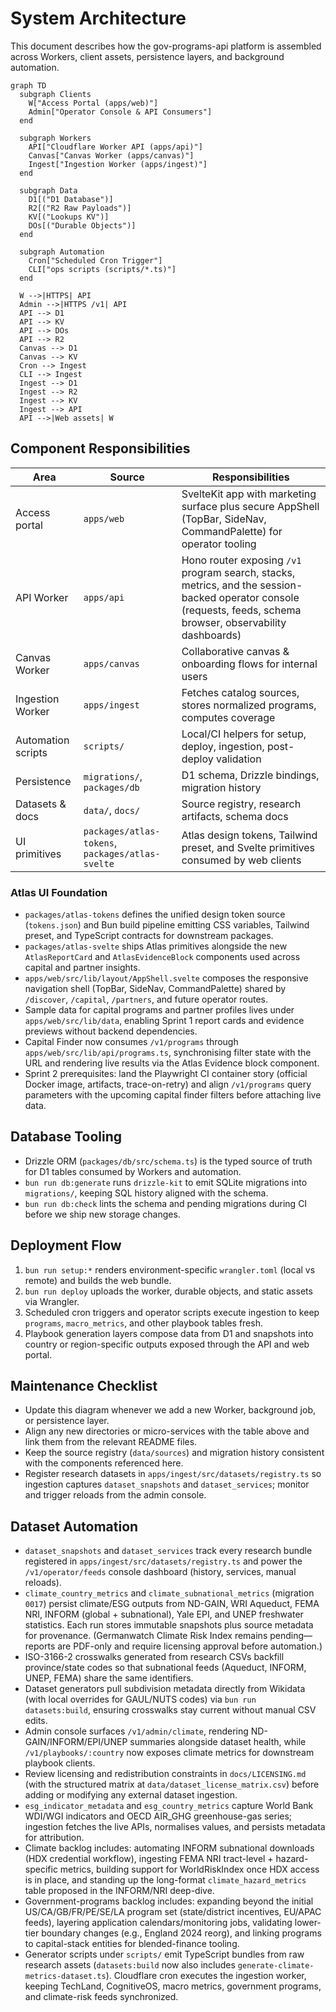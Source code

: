 # System Architecture

This document describes how the gov-programs-api platform is assembled across Workers, client assets,
persistence layers, and background automation.

```mermaid
graph TD
  subgraph Clients
    W["Access Portal (apps/web)"]
    Admin["Operator Console & API Consumers"]
  end

  subgraph Workers
    API["Cloudflare Worker API (apps/api)"]
    Canvas["Canvas Worker (apps/canvas)"]
    Ingest["Ingestion Worker (apps/ingest)"]
  end

  subgraph Data
    D1[("D1 Database")]
    R2[("R2 Raw Payloads")]
    KV[("Lookups KV")]
    DOs[("Durable Objects")]
  end

  subgraph Automation
    Cron["Scheduled Cron Trigger"]
    CLI["ops scripts (scripts/*.ts)"]
  end

  W -->|HTTPS| API
  Admin -->|HTTPS /v1| API
  API --> D1
  API --> KV
  API --> DOs
  API --> R2
  Canvas --> D1
  Canvas --> KV
  Cron --> Ingest
  CLI --> Ingest
  Ingest --> D1
  Ingest --> R2
  Ingest --> KV
  Ingest --> API
  API -->|Web assets| W
```

## Component Responsibilities

| Area | Source | Responsibilities |
| --- | --- | --- |
| Access portal | `apps/web` | SvelteKit app with marketing surface plus secure AppShell (TopBar, SideNav, CommandPalette) for operator tooling |
| API Worker | `apps/api` | Hono router exposing `/v1` program search, stacks, metrics, and the session-backed operator console (requests, feeds, schema browser, observability dashboards) |
| Canvas Worker | `apps/canvas` | Collaborative canvas & onboarding flows for internal users |
| Ingestion Worker | `apps/ingest` | Fetches catalog sources, stores normalized programs, computes coverage |
| Automation scripts | `scripts/` | Local/CI helpers for setup, deploy, ingestion, post-deploy validation |
| Persistence | `migrations/`, `packages/db` | D1 schema, Drizzle bindings, migration history |
| Datasets & docs | `data/`, `docs/` | Source registry, research artifacts, schema docs |
| UI primitives | `packages/atlas-tokens`, `packages/atlas-svelte` | Atlas design tokens, Tailwind preset, and Svelte primitives consumed by web clients |

### Atlas UI Foundation

- `packages/atlas-tokens` defines the unified design token source (`tokens.json`) and Bun build pipeline emitting CSS variables, Tailwind preset, and TypeScript contracts for downstream packages.
- `packages/atlas-svelte` ships Atlas primitives alongside the new `AtlasReportCard` and `AtlasEvidenceBlock` components used across capital and partner insights.
- `apps/web/src/lib/layout/AppShell.svelte` composes the responsive navigation shell (TopBar, SideNav, CommandPalette) shared by `/discover`, `/capital`, `/partners`, and future operator routes.
- Sample data for capital programs and partner profiles lives under `apps/web/src/lib/data`, enabling Sprint 1 report cards and evidence previews without backend dependencies.
- Capital Finder now consumes `/v1/programs` through `apps/web/src/lib/api/programs.ts`, synchronising filter state with the URL and rendering live results via the Atlas Evidence block component.
- Sprint 2 prerequisites: land the Playwright CI container story (official Docker image, artifacts, trace-on-retry) and align `/v1/programs` query parameters with the upcoming capital finder filters before attaching live data.


## Database Tooling

- Drizzle ORM (`packages/db/src/schema.ts`) is the typed source of truth for D1 tables consumed by Workers and automation.
- `bun run db:generate` runs `drizzle-kit` to emit SQLite migrations into `migrations/`, keeping SQL history aligned with the schema.
- `bun run db:check` lints the schema and pending migrations during CI before we ship new storage changes.

## Deployment Flow

1. `bun run setup:*` renders environment-specific `wrangler.toml` (local vs remote) and builds the web bundle.
2. `bun run deploy` uploads the worker, durable objects, and static assets via Wrangler.
3. Scheduled cron triggers and operator scripts execute ingestion to keep `programs`, `macro_metrics`, and other playbook tables fresh.
4. Playbook generation layers compose data from D1 and snapshots into country or region-specific outputs exposed through the API and web portal.

## Maintenance Checklist

- Update this diagram whenever we add a new Worker, background job, or persistence layer.
- Align any new directories or micro-services with the table above and link them from the relevant README files.
- Keep the source registry (`data/sources`) and migration history consistent with the components referenced here.
- Register research datasets in `apps/ingest/src/datasets/registry.ts` so ingestion captures `dataset_snapshots` and `dataset_services`; monitor and trigger reloads from the admin console.

## Dataset Automation

- `dataset_snapshots` and `dataset_services` track every research bundle registered in `apps/ingest/src/datasets/registry.ts` and power the `/v1/operator/feeds` console dashboard (history, services, manual reloads).
- `climate_country_metrics` and `climate_subnational_metrics` (migration `0017`) persist climate/ESG outputs from ND-GAIN, WRI Aqueduct, FEMA NRI, INFORM (global + subnational), Yale EPI, and UNEP freshwater statistics. Each run stores immutable snapshots plus source metadata for provenance. (Germanwatch Climate Risk Index remains pending—reports are PDF-only and require licensing approval before automation.)
- ISO-3166-2 crosswalks generated from research CSVs backfill province/state codes so that subnational feeds (Aqueduct, INFORM, UNEP, FEMA) share the same identifiers.
- Dataset generators pull subdivision metadata directly from Wikidata (with local overrides for GAUL/NUTS codes) via `bun run datasets:build`, ensuring crosswalks stay current without manual CSV edits.
- Admin console surfaces `/v1/admin/climate`, rendering ND-GAIN/INFORM/EPI/UNEP summaries alongside dataset health, while `/v1/playbooks/:country` now exposes climate metrics for downstream playbook clients.
- Review licensing and redistribution constraints in `docs/LICENSING.md` (with the structured matrix at `data/dataset_license_matrix.csv`) before adding or modifying any external dataset ingestion.
- `esg_indicator_metadata` and `esg_country_metrics` capture World Bank WDI/WGI indicators and OECD AIR_GHG greenhouse-gas series; ingestion fetches the live APIs, normalises values, and persists metadata for attribution.
- Climate backlog includes: automating INFORM subnational downloads (HDX credential workflow), ingesting FEMA NRI tract-level + hazard-specific metrics, building support for WorldRiskIndex once HDX access is in place, and standing up the long-format `climate_hazard_metrics` table proposed in the INFORM/NRI deep-dive.
- Government-programs backlog includes: expanding beyond the initial US/CA/GB/FR/PE/SE/LA program set (state/district incentives, EU/APAC feeds), layering application calendars/monitoring jobs, validating lower-tier boundary changes (e.g., England 2024 reorg), and linking programs to capital-stack entities for blended-finance tooling.
- Generator scripts under `scripts/` emit TypeScript bundles from raw research assets (`datasets:build` now also includes `generate-climate-metrics-dataset.ts`). Cloudflare cron executes the ingestion worker, keeping TechLand, CognitiveOS, macro metrics, government programs, and climate-risk feeds synchronized.
